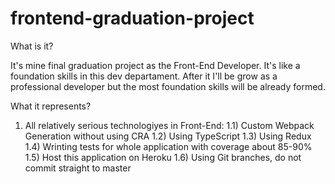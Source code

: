 # frontend-graduation-project

What is it? 

It's mine final graduation project as the Front-End Developer. It's like a foundation skills in this dev departament. After it I'll be grow as a professional developer but the most foundation skills will be already formed. 

What it represents? 

1) All relatively serious technologiyes in Front-End:
  1.1) Custom Webpack Generation without using CRA
  1.2) Using TypeScript
  1.3) Using Redux
  1.4) Wrinting tests for whole application with coverage about 85-90%
  1.5) Host this application on Heroku
  1.6) Using Git branches, do not commit straight to master
  

